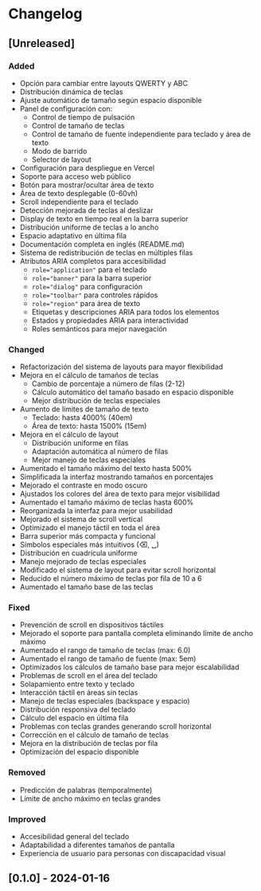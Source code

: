 # Changelog

## [Unreleased]

### Added

- Opción para cambiar entre layouts QWERTY y ABC
- Distribución dinámica de teclas
- Ajuste automático de tamaño según espacio disponible
- Panel de configuración con:
  - Control de tiempo de pulsación
  - Control de tamaño de teclas
  - Control de tamaño de fuente independiente para teclado y área de texto
  - Modo de barrido
  - Selector de layout
- Configuración para despliegue en Vercel
- Soporte para acceso web público
- Botón para mostrar/ocultar área de texto
- Área de texto desplegable (0-60vh)
- Scroll independiente para el teclado
- Detección mejorada de teclas al deslizar
- Display de texto en tiempo real en la barra superior
- Distribución uniforme de teclas a lo ancho
- Espacio adaptativo en última fila
- Documentación completa en inglés (README.md)
- Sistema de redistribución de teclas en múltiples filas
- Atributos ARIA completos para accesibilidad
  - `role="application"` para el teclado
  - `role="banner"` para la barra superior
  - `role="dialog"` para configuración
  - `role="toolbar"` para controles rápidos
  - `role="region"` para área de texto
  - Etiquetas y descripciones ARIA para todos los elementos
  - Estados y propiedades ARIA para interactividad
  - Roles semánticos para mejor navegación

### Changed

- Refactorización del sistema de layouts para mayor flexibilidad
- Mejora en el cálculo de tamaños de teclas
  - Cambio de porcentaje a número de filas (2-12)
  - Cálculo automático del tamaño basado en espacio disponible
  - Mejor distribución de teclas especiales
- Aumento de límites de tamaño de texto
  - Teclado: hasta 4000% (40em)
  - Área de texto: hasta 1500% (15em)
- Mejora en el cálculo de layout
  - Distribución uniforme en filas
  - Adaptación automática al número de filas
  - Mejor manejo de teclas especiales
- Aumentado el tamaño máximo del texto hasta 500%
- Simplificada la interfaz mostrando tamaños en porcentajes
- Mejorado el contraste en modo oscuro
- Ajustados los colores del área de texto para mejor visibilidad
- Aumentado el tamaño máximo de teclas hasta 600%
- Reorganizada la interfaz para mejor usabilidad
- Mejorado el sistema de scroll vertical
- Optimizado el manejo táctil en toda el área
- Barra superior más compacta y funcional
- Símbolos especiales más intuitivos (⌫, ␣)
- Distribución en cuadrícula uniforme
- Manejo mejorado de teclas especiales
- Modificado el sistema de layout para evitar scroll horizontal
- Reducido el número máximo de teclas por fila de 10 a 6
- Aumentado el tamaño base de las teclas

### Fixed

- Prevención de scroll en dispositivos táctiles
- Mejorado el soporte para pantalla completa eliminando límite de ancho máximo
- Aumentado el rango de tamaño de teclas (max: 6.0)
- Aumentado el rango de tamaño de fuente (max: 5em)
- Optimizados los cálculos de tamaño base para mejor escalabilidad
- Problemas de scroll en el área del teclado
- Solapamiento entre texto y teclado
- Interacción táctil en áreas sin teclas
- Manejo de teclas especiales (backspace y espacio)
- Distribución responsiva del teclado
- Cálculo del espacio en última fila
- Problemas con teclas grandes generando scroll horizontal
- Corrección en el cálculo de tamaño de teclas
- Mejora en la distribución de teclas por fila
- Optimización del espacio disponible

### Removed

- Predicción de palabras (temporalmente)
- Límite de ancho máximo en teclas grandes

### Improved

- Accesibilidad general del teclado
- Adaptabilidad a diferentes tamaños de pantalla
- Experiencia de usuario para personas con discapacidad visual

## [0.1.0] - 2024-01-16
